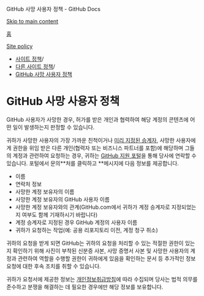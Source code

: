 GitHub 사망 사용자 정책 - GitHub Docs

[Skip to main content](#main-content)

[홈](/ko)

[Site policy](/ko/site-policy)

* [사이트 정책](/ko/site-policy)/
* [다른 사이트 정책](/ko/site-policy/other-site-policies)/
* [GitHub 사망 사용자 정책](/ko/site-policy/other-site-policies/github-deceased-user-policy)

GitHub 사망 사용자 정책
==========

GitHub 사용자가 사망한 경우, 허가를 받은 개인과 협력하여 해당 계정의 콘텐츠에 어떤 일이 발생하는지 판정할 수 있습니다.

귀하가 사망한 사용자의 가장 가까운 친척이거나 [미리 지정된 승계자](/ko/account-and-profile/setting-up-and-managing-your-personal-account-on-github/managing-access-to-your-personal-repositories/maintaining-ownership-continuity-of-your-personal-accounts-repositories), 사망한 사용자에게 권한을 위임 받은 다른 개인(협력자 또는 비즈니스 파트너를 포함)에 해당하며 그들의 계정과 관련하여 요청하는 경우, 귀하는 [GitHub 지원 포털](https://support.github.com/)을 통해 당사에 연락할 수 있습니다. 포털에서 문의\*\*처를 클릭하고 \*\*메시지에 다음 정보를 제공합니다.

* 이름
* 연락처 정보
* 사망한 계정 보유자의 이름
* 사망한 계정 보유자의 GitHub 사용자 이름
* 사망한 계정 보유자와의 관계(GitHub.com에서 귀하가 계정 승계자로 지정되었는지 여부도 함께 기재하시기 바랍니다)
* 계정 승계자로 지정된 경우 GitHub 계정의 사용자 이름
* 귀하가 요청하는 작업(예: 공용 리포지토리 이전, 계정 청구 취소)

귀하의 요청을 받게 되면 GitHub는 귀하의 요청을 처리할 수 있는 적절한 권한이 있는지 확인하기 위해 사진이 부착된 신분증 사본, 사망 증명서 사본 및 사망한 사용자의 계정과 관련하여 역할을 수행할 권한이 귀하에게 있음을 확인하는 문서 등 추가적인 정보 요청에 대한 후속 조치를 취할 수 있습니다.

귀하가 요청서에 제공한 정보는 [개인정보취급방침](/ko/site-policy/privacy-policies/github-privacy-statement)에 따라 수집되며 당사는 법적 의무를 준수하고 분쟁을 해결하는 데 필요한 경우에만 해당 정보를 보유합니다.
